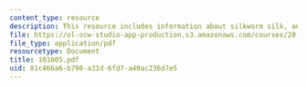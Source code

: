 ```yaml
---
content_type: resource
description: This resource includes information about silkworm silk, and spider silk.
file: https://ol-ocw-studio-app-production.s3.amazonaws.com/courses/20-442-molecular-structure-of-biological-materials-be-442-fall-2005/81c466a6b798a31d6fd7a40ac236d7e5_101805.pdf
file_type: application/pdf
resourcetype: Document
title: 101805.pdf
uid: 81c466a6-b798-a31d-6fd7-a40ac236d7e5
---
```

